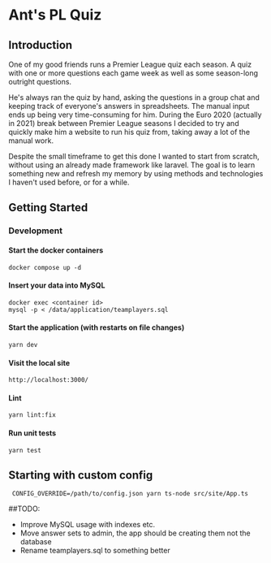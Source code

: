 # Ant's PL Quiz

## Introduction

One of my good friends runs a Premier League quiz each season. A quiz with one or more questions each game week
as well as some season-long outright questions.

He's always ran the quiz by hand, asking the questions in a group chat and keeping track of everyone's answers in
spreadsheets. The manual input ends up being very time-consuming for him. During the Euro 2020 (actually in 2021) break
between Premier League seasons I decided to try and quickly make him a website to run his quiz from,
taking away a lot of the manual work.

Despite the small timeframe to get this done I wanted to start from scratch, without using an already made framework
like laravel. The goal is to learn something new and refresh my memory by using methods and technologies I haven't
used before, or for a while.

## Getting Started

### Development

#### Start the docker containers

    docker compose up -d

#### Insert your data into MySQL

    docker exec <container id>
    mysql -p < /data/application/teamplayers.sql

#### Start the application (with restarts on file changes)

    yarn dev

#### Visit the local site

    http://localhost:3000/

#### Lint

    yarn lint:fix

#### Run unit tests

    yarn test

## Starting with custom config

     CONFIG_OVERRIDE=/path/to/config.json yarn ts-node src/site/App.ts

##TODO:

- Improve MySQL usage with indexes etc.
- Move answer sets to admin, the app should be creating them not the database
- Rename teamplayers.sql to something better
